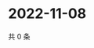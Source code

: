 # 2022-11-08

共 0 条

<!-- BEGIN WEIBO -->
<!-- 最后更新时间 Tue Nov 08 2022 05:16:04 GMT+0800 (China Standard Time) -->

<!-- END WEIBO -->
